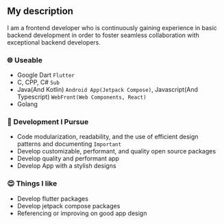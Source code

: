 ## My description
I am a frontend developer who is continuously gaining experience in basic backend development in order to foster seamless collaboration with exceptional backend developers.

### 🌐 Useable
- Google Dart `Flutter`
- C, CPP, C# `Sub`
- Java(And Kotlin) `Android App(Jetpack Compose)`, Javascript(And Typescript) `WebFront(Web Components, React)`
- Golang

### 🤪 Development I Pursue
- Code modularization, readability, and the use of efficient design patterns and documenting `Important`
- Develop customizable, performant, and quality open source packages
- Develop quality and performant app
- Develop App with a stylish designs

### 😍 Things I like
- Develop flutter packages
- Develop jetpack compose packages
- Referencing or improving on good app design
